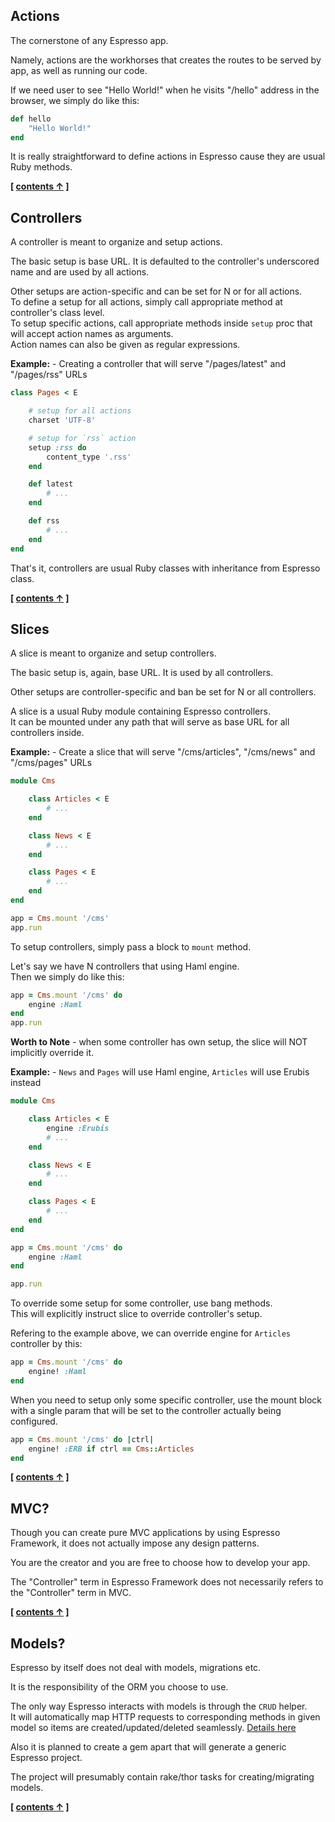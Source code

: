 ## Actions

The cornerstone of any Espresso app.

Namely, actions are the workhorses that creates the routes to be served by app, as well as running our code.

If we need user to see "Hello World!" when he visits "/hello" address in the browser, we simply do like this:

```ruby
def hello
    "Hello World!"
end
```

It is really straightforward to define actions in Espresso cause they are usual Ruby methods.


**[ [contents &uarr;](https://github.com/slivu/espresso#tutorial) ]**


## Controllers


A controller is meant to organize and setup actions.

The basic setup is base URL. It is defaulted to the controller's underscored name and are used by all actions.

Other setups are action-specific and can be set for N or for all actions.<br/>
To define a setup for all actions, simply call appropriate method at controller's class level.<br/>
To setup specific actions, call appropriate methods inside `setup` proc that will accept action names as arguments.<br/>
Action names can also be given as regular expressions.

**Example:** - Creating a controller that will serve "/pages/latest" and "/pages/rss" URLs

```ruby
class Pages < E

    # setup for all actions
    charset 'UTF-8'

    # setup for `rss` action
    setup :rss do
        content_type '.rss'
    end

    def latest
        # ...
    end

    def rss
        # ...
    end
end
```

That's it, controllers are usual Ruby classes with inheritance from Espresso class.

**[ [contents &uarr;](https://github.com/slivu/espresso#tutorial) ]**


## Slices


A slice is meant to organize and setup controllers.

The basic setup is, again, base URL. It is used by all controllers.

Other setups are controller-specific and ban be set for N or all controllers.

A slice is a usual Ruby module containing Espresso controllers.<br/>
It can be mounted under any path that will serve as base URL for all controllers inside.

**Example:** - Create a slice that will serve "/cms/articles", "/cms/news" and "/cms/pages" URLs

```ruby
module Cms

    class Articles < E
        # ...
    end

    class News < E
        # ...
    end

    class Pages < E
        # ...
    end
end

app = Cms.mount '/cms'
app.run
```

To setup controllers, simply pass a block to `mount` method.

Let's say we have N controllers that using Haml engine.<br/>
Then we simply do like this:

```ruby
app = Cms.mount '/cms' do
    engine :Haml
end
app.run
```

**Worth to Note** - when some controller has own setup, the slice will NOT implicitly override it.

**Example:** - `News` and `Pages` will use Haml engine, `Articles` will use Erubis instead

```ruby
module Cms

    class Articles < E
        engine :Erubis
        # ...
    end

    class News < E
        # ...
    end

    class Pages < E
        # ...
    end
end

app = Cms.mount '/cms' do
    engine :Haml
end

app.run
```

To override some setup for some controller, use bang methods.<br/>
This will explicitly instruct slice to override controller's setup.

Refering to the example above, we can override engine for `Articles` controller by this:

```ruby
app = Cms.mount '/cms' do
    engine! :Haml
end
```


When you need to setup only some specific controller,
use the mount block with a single param that will be set to the controller actually being configured.

```ruby
app = Cms.mount '/cms' do |ctrl|
    engine! :ERB if ctrl == Cms::Articles
end
```

**[ [contents &uarr;](https://github.com/slivu/espresso#tutorial) ]**


## MVC?


Though you can create pure MVC applications by using Espresso Framework,
it does not actually impose any design patterns.

You are the creator and you are free to choose how to develop your app.

The "Controller" term in Espresso Framework does not necessarily refers to the "Controller" term in MVC.

**[ [contents &uarr;](https://github.com/slivu/espresso#tutorial) ]**

## Models?

Espresso by itself does not deal with models, migrations etc.

It is the responsibility of the ORM you choose to use.

The only way Espresso interacts with models is through the `CRUD` helper.<br/>
It will automatically map HTTP requests to corresponding methods in given model so items are created/updated/deleted seamlessly. [Details here](http://e.github.com/CRUD.html)


Also it is planned to create a gem apart that will generate a generic Espresso project.

The project will presumably contain rake/thor tasks for creating/migrating models.


**[ [contents &uarr;](https://github.com/slivu/espresso#tutorial) ]**
